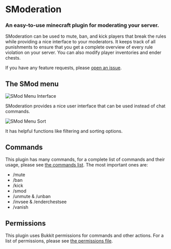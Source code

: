 # SModeration
### An easy-to-use minecraft plugin for moderating your server.

SModeration can be used to mute, ban, and kick players that break the rules while providing a nice interface to your moderators.
It keeps track of all punishments to ensure that you get a complete overview of every rule violation on your server.
You can also modify player inventories and ender chests.

If you have any feature requests, please [open an issue](https://github.com/Shiewk/SModeration/issues).

## The SMod menu
![SMod Menu Interface](https://github.com/Shiewk/SModeration/assets/152653291/d89da0f5-61de-44cf-b59e-feea08831959)

SModeration provides a nice user interface that can be used instead of chat commands.

![SMod Menu Sort](https://github.com/Shiewk/SModeration/assets/152653291/23e3862d-0915-47bd-9c47-6d8d10f8ab69)

It has helpful functions like filtering and sorting options.

## Commands
This plugin has many commands, for a complete list of commands and their usage, please see [the commands list](https://github.com/Shiewk/SModeration/blob/main/docs/commands.md).
The most important ones are:
- /mute
- /ban
- /kick
- /smod
- /unmute & /unban
- /invsee & /enderchestsee
- /vanish

## Permissions
This plugin uses Bukkit permissions for commands and other actions.
For a list of permissions, please see [the permissions file](https://github.com/Shiewk/SModeration/blob/main/docs/permissions.md).